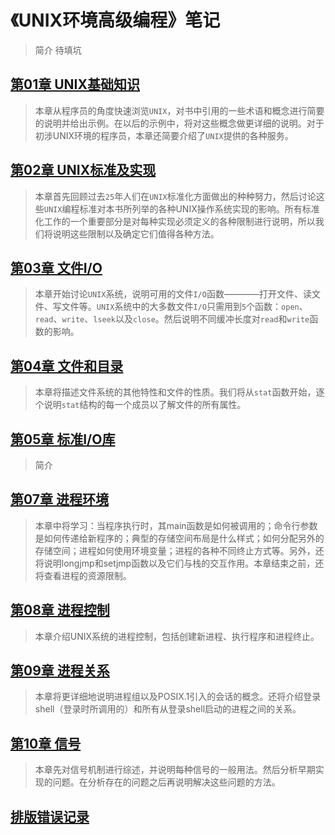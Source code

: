<h1 id=file_readme>
    《UNIX环境高级编程》笔记
</h1>

> 简介
> 待填坑

<h2 id=title_ch01>
    <a href="notes/01/notes.md">
        第01章 UNIX基础知识
    </a>
</h2>

> 本章从程序员的角度快速浏览`UNIX`，对书中引用的一些术语和概念进行简要的说明并给出示例。在以后的示例中，将对这些概念做更详细的说明。对于初涉UNIX环境的程序员，本章还简要介绍了`UNIX`提供的各种服务。

<h2 id=title_ch02>
    <a href="notes/02/notes.md">
        第02章 UNIX标准及实现
    </a>
</h2>

> 本章首先回顾过去`25`年人们在`UNIX`标准化方面做出的种种努力，然后讨论这些`UNIX`编程标准对本书所列举的各种UNIX操作系统实现的影响。所有标准化工作的一个重要部分是对每种实现必须定义的各种限制进行说明，所以我们将说明这些限制以及确定它们值得各种方法。

<h2 id=title_ch03>
    <a href="notes/03/notes.md">
        第03章 文件I/O
    </a>
</h2>

> 本章开始讨论`UNIX`系统，说明可用的文件`I/O`函数————打开文件、读文件、写文件等。`UNIX`系统中的大多数文件`I/O`只需用到`5`个函数：`open`、`read`、`write`、`lseek`以及`close`。然后说明不同缓冲长度对`read`和`write`函数的影响。

<h2 id=title_ch04>
    <a href="notes/04/notes.md">
        第04章 文件和目录
    </a>
</h2>

> 本章将描述文件系统的其他特性和文件的性质。我们将从`stat`函数开始，逐个说明`stat`结构的每一个成员以了解文件的所有属性。

<h2 id=title_ch05>
    <a href="notes/05/notes.md">
        第05章 标准I/O库
    </a>
</h2>

> 简介

<h2 id=title_ch07>
    <a href="notes/07/notes.md">
        第07章 进程环境
    </a>
</h2>

> 本章中将学习：当程序执行时，其main函数是如何被调用的；命令行参数是如何传递给新程序的；典型的存储空间布局是什么样式；如何分配另外的存储空间；进程如何使用环境变量；进程的各种不同终止方式等。另外，还将说明longjmp和setjmp函数以及它们与栈的交互作用。本章结束之前，还将查看进程的资源限制。

<h2 id=title_ch08>
    <a href="notes/08/notes.md">
        第08章 进程控制
    </a>
</h2>

> 本章介绍UNIX系统的进程控制，包括创建新进程、执行程序和进程终止。

<h2 id=title_ch09>
    <a href="notes/09/notes.md">
        第09章 进程关系
    </a>
</h2>

> 本章将更详细地说明进程组以及POSIX.1引入的会话的概念。还将介绍登录shell（登录时所调用的）和所有从登录shell启动的进程之间的关系。

<h2 id=title_ch10>
    <a href="notes/10/notes.md">
        第10章 信号
    </a>
</h2>

> 本章先对信号机制进行综述，并说明每种信号的一般用法。然后分析早期实现的问题。在分析存在的问题之后再说明解决这些问题的方法。

<h2 id=title_layout_err>
    <a href="notes/layout_err.md">
        排版错误记录
    </a>
</h2>